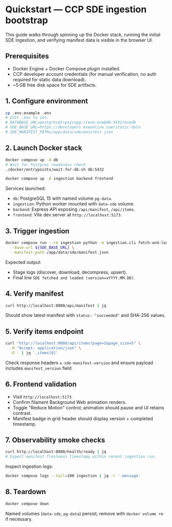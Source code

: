 # Quickstart — CCP SDE ingestion bootstrap

This guide walks through spinning up the Docker stack, running the initial SDE ingestion, and verifying manifest data is visible in the browser UI.

## Prerequisites
- Docker Engine + Docker Compose plugin installed.
- CCP developer account credentials (for manual verification, no auth required for static data download).
- ~5 GB free disk space for SDE artifacts.

## 1. Configure environment
```bash
cp .env.example .env
# Edit .env to set:
# DATABASE_URL=postgresql+psycopg://eve:eve@db:5432/evedb
# SDE_BASE_URL=https://developers.eveonline.com/static-data
# SDE_MANIFEST_PATH=/app/data/sde/manifest.json
```

## 2. Launch Docker stack
```bash
docker compose up -d db
# Wait for Postgres readiness check
./docker/entrypoints/wait-for-db.sh db:5432

docker compose up -d ingestion backend frontend
```

Services launched:
- `db`: PostgreSQL 15 with named volume `pg-data`.
- `ingestion`: Python worker mounted with `data-sde` volume.
- `backend`: Express API exposing `/api/manifest`, `/api/items`.
- `frontend`: Vite dev server at `http://localhost:5173`.

## 3. Trigger ingestion
```bash
docker compose run --rm ingestion python -m ingestion.cli fetch-and-load \
  --base-url ${SDE_BASE_URL} \
  --manifest-path /app/data/sde/manifest.json
```

Expected output:
- Stage logs (discover, download, decompress, upsert).
- Final line `SDE fetched and loaded (version=vYYYY.MM.DD)`.

## 4. Verify manifest
```bash
curl http://localhost:8080/api/manifest | jq
```
Should show latest manifest with `status: "succeeded"` and SHA-256 values.

## 5. Verify items endpoint
```bash
curl "http://localhost:8080/api/items?page=1&page_size=5" \
  -H "Accept: application/json" \
  -D - | jq '.items[0]'
```
Check response headers `x-sde-manifest-version` and ensure payload includes `manifest_version` field.

## 6. Frontend validation
- Visit `http://localhost:5173`.
- Confirm filament Background Web animation renders.
- Toggle "Reduce Motion" control; animation should pause and UI retains contrast.
- Manifest badge in grid header should display version + completed timestamp.

## 7. Observability smoke checks
```bash
curl http://localhost:8080/health/ready | jq
# Expect manifest freshness timestamp within recent ingestion run.
```
Inspect ingestion logs:
```bash
docker compose logs --tail=100 ingestion | jq -r '.message'
```

## 8. Teardown
```bash
docker compose down
```
Named volumes (`data-sde`, `pg-data`) persist; remove with `docker volume rm` if necessary.
